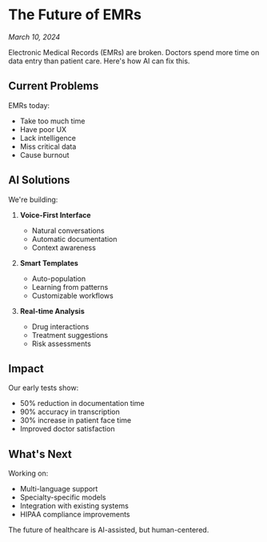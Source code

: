 # The Future of EMRs

_March 10, 2024_

Electronic Medical Records (EMRs) are broken. Doctors spend more time on data entry than patient care. Here's how AI can fix this.

## Current Problems

EMRs today:
- Take too much time
- Have poor UX
- Lack intelligence
- Miss critical data
- Cause burnout

## AI Solutions

We're building:
1. **Voice-First Interface**
   - Natural conversations
   - Automatic documentation
   - Context awareness

2. **Smart Templates**
   - Auto-population
   - Learning from patterns
   - Customizable workflows

3. **Real-time Analysis**
   - Drug interactions
   - Treatment suggestions
   - Risk assessments

## Impact

Our early tests show:
- 50% reduction in documentation time
- 90% accuracy in transcription
- 30% increase in patient face time
- Improved doctor satisfaction

## What's Next

Working on:
- Multi-language support
- Specialty-specific models
- Integration with existing systems
- HIPAA compliance improvements

The future of healthcare is AI-assisted, but human-centered. 